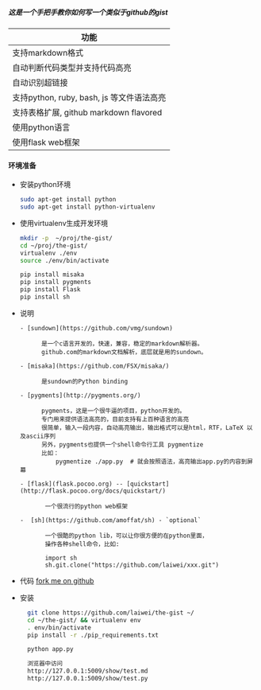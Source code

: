 ##### 这是一个手把手教你如何写一个类似于github的gist

|功能|
|------------------------------|
|支持markdown格式|
|自动判断代码类型并支持代码高亮|
|自动识别超链接|
|支持python, ruby, bash, js 等文件语法高亮|
|支持表格扩展, github markdown flavored|
|使用python语言|
|使用flask web框架|


#### 环境准备

- 安装python环境

    ```bash
    sudo apt-get install python
    sudo apt-get install python-virtualenv
    ```

- 使用virtualenv生成开发环境

    ```bash
    mkdir -p  ~/proj/the-gist/
    cd ~/proj/the-gist/
    virtualenv ./env
    source ./env/bin/activate

    pip install misaka
    pip install pygments
    pip install Flask
    pip install sh
    ```

- 说明

      - [sundown](https://github.com/vmg/sundown)

            是一个c语言开发的，快速，兼容，稳定的markdown解析器。
            github.com的markdown文档解析，底层就是用的sundown。

      - [misaka](https://github.com/FSX/misaka/)

            是sundown的Python binding

      - [pygments](http://pygments.org/)

            pygments，这是一个很牛逼的项目，python开发的。
            专门用来提供语法高亮的，目前支持有上百种语言的高亮
            很简单，输入一段内容，自动高亮输出，输出格式可以是html，RTF，LaTeX 以及ascii序列
            另外，pygments也提供一个shell命令行工具 pygmentize
            比如：
                pygmentize ./app.py  # 就会按照语法，高亮输出app.py的内容到屏幕

      - [flask](flask.pocoo.org) -- [quickstart](http://flask.pocoo.org/docs/quickstart/)

             一个很流行的python web框架

      -  [sh](https://github.com/amoffat/sh) - `optional`

             一个很酷的python lib，可以让你很方便的在python里面，
             操作各种shell命令，比如:

             import sh
             sh.git.clone("https://github.com/laiwei/xxx.git")


- 代码 [fork me on github](https://github.com/laiwei/the-gist)

- 安装

    ```bash
      git clone https://github.com/laiwei/the-gist ~/
      cd ~/the-gist/ && virtualenv env
      . env/bin/activate
      pip install -r ./pip_requirements.txt

      python app.py

      浏览器中访问
      http://127.0.0.1:5009/show/test.md
      http://127.0.0.1:5009/show/test.py
    ```
